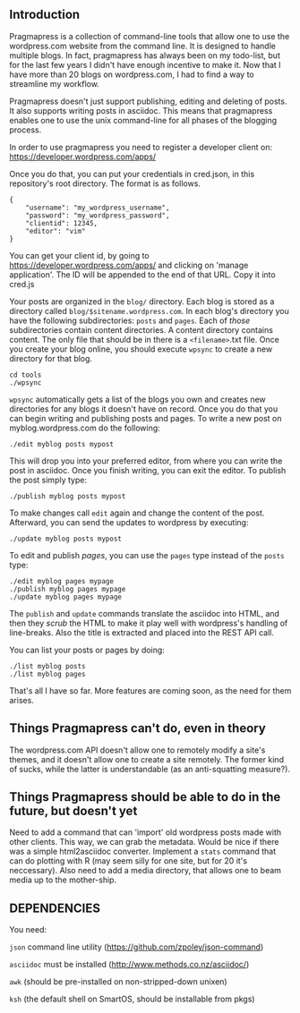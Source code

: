 Introduction
------------

Pragmapress is a collection of command-line tools that allow one to use the
wordpress.com website from the command line. It is designed to handle multiple
blogs. In fact, pragmapress has always been on my todo-list, but for the last
few years I didn't have enough incentive to make it. Now that I have more than
20 blogs on wordpress.com, I had to find a way to streamline my workflow.

Pragmapress doesn't just support publishing, editing and deleting of posts. It
also supports writing posts in asciidoc. This means that pragmapress enables
one to use the unix command-line for all phases of the blogging process.

In order to use pragmapress you need to register a developer client on:
https://developer.wordpress.com/apps/

Once you do that, you can put your credentials in cred.json, in this
repository's root directory. The format is as follows.

	{
		"username": "my_wordpress_username",
		"password": "my_wordpress_password",
		"clientid": 12345,
		"editor": "vim"
	}

You can get your client id, by going to https://developer.wordpress.com/apps/
and clicking on 'manage application'. The ID will be appended to the end of
that URL. Copy it into cred.js

Your posts are organized in the `blog/` directory. Each blog is stored as a
directory called `blog/$sitename.wordpress.com`. In each blog's directory you
have the following subdirectories: `posts` and `pages`. Each of _those_
subdirectories contain content directories. A content directory contains
content. The only file that should be in there is a `<filename>`.txt file. Once
you create your blog online, you should execute `wpsync` to create a new
directory for that blog.

	cd tools
	./wpsync

`wpsync` automatically gets a list of the blogs you own and creates new
directories for any blogs it doesn't have on record. Once you do that you can
begin writing and publishing posts and pages. To write a new post on
myblog.wordpress.com do the following:

	./edit myblog posts mypost

This will drop you into your preferred editor, from where you can write the
post in asciidoc. Once you finish writing, you can exit the editor. To publish
the post simply type:

	./publish myblog posts mypost

To make changes call `edit` again and change the content of the post.
Afterward, you can send the updates to wordpress by executing:

	./update myblog posts mypost

To edit and publish _pages_, you can use the `pages` type instead of the
`posts` type:

	./edit myblog pages mypage
	./publish myblog pages mypage
	./update myblog pages mypage

The `publish` and `update` commands translate the asciidoc into HTML, and then
they _scrub_ the HTML to make it play well with wordpress's handling of
line-breaks. Also the title is extracted and placed into the REST API call.

You can list your posts or pages by doing:

	./list myblog posts
	./list myblog pages

That's all I have so far. More features are coming soon, as the need for them
arises.

Things Pragmapress can't do, even in theory
-------------------------------------------

The wordpress.com API doesn't allow one to remotely modify a site's themes, and
it doesn't allow one to create a site remotely. The former kind of sucks, while
the latter is understandable (as an anti-squatting measure?).

Things Pragmapress should be able to do in the future, but doesn't yet
----------------------------------------------------------------------

Need to add a command that can 'import' old wordpress posts made with other
clients. This way, we can grab the metadata. Would be nice if there was a
simple html2asciidoc converter. Implement a `stats` command that can do
plotting with R (may seem silly for one site, but for 20 it's neccessary). Also
need to add a media directory, that allows one to beam media up to the
mother-ship.


DEPENDENCIES
------------

You need:

`json` command line utility (https://github.com/zpoley/json-command)

`asciidoc` must be installed (http://www.methods.co.nz/asciidoc/)

`awk` (should be pre-installed on non-stripped-down unixen)

`ksh` (the default shell on SmartOS, should be installable from pkgs)
